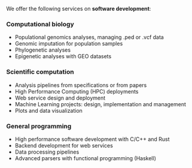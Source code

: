 
We offer the following services on **software development**:

### Computational biology

* Populational genomics analyses, managing .ped or .vcf data
* Genomic imputation for population samples
* Phylogenetic analyses
* Epigenetic analyses with GEO datasets

### Scientific computation

* Analysis pipelines from specifications or from papers
* High Performance Computing (HPC) deployments
* Web service design and deployment
* Machine Learning projects: design, implementation and management
* Plots and data visualization

### General programming

* High performance software development with C/C++ and Rust
* Backend development for web services
* Data processing pipelines
* Advanced parsers with functional programming (Haskell)
